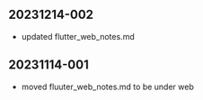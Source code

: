 ## 20231214-002
- updated flutter_web_notes.md

## 20231114-001
- moved fluuter_web_notes.md to be under web
